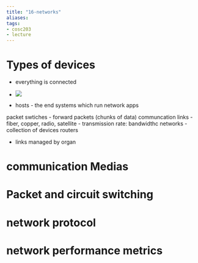 ```yaml
---
title: "16-networks"
aliases: 
tags: 
- cosc203
- lecture
---
```


# Types of devices
- everything is connected
- ![](https://i.imgur.com/ECsSgfo.png)

- hosts - the end systems which run network apps

packet swtiches - forward packets (chunks of data)
communcation links - fiber, copper, radio, satellite
	- transmission rate: bandwidthc
networks -  collection of devices routers
- links managed by organ

# communication Medias

# Packet and circuit switching

# network protocol

# network performance metrics

